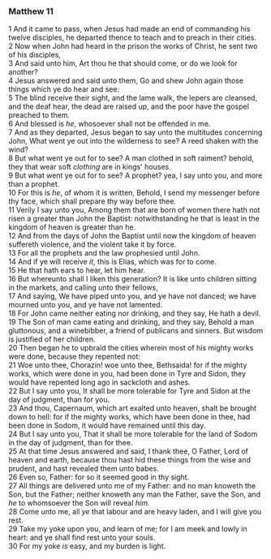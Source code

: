 ### Matthew 11

1 And it came to pass, when Jesus had made an end of commanding his twelve disciples, he departed thence to teach and to preach in their cities.  
2 Now when John had heard in the prison the works of Christ, he sent two of his disciples,  
3 And said unto him, Art thou he that should come, or do we look for another?  
4 Jesus answered and said unto them, Go and shew John again those things which ye do hear and see:  
5 The blind receive their sight, and the lame walk, the lepers are cleansed, and the deaf hear, the dead are raised up, and the poor have the gospel preached to them.  
6 And blessed is *he*, whosoever shall not be offended in me.  
7 And as they departed, Jesus began to say unto the multitudes concerning John, What went ye out into the wilderness to see? A reed shaken with the wind?  
8 But what went ye out for to see? A man clothed in soft raiment? behold, they that wear soft *clothing* are in kings' houses.  
9 But what went ye out for to see? A prophet? yea, I say unto you, and more than a prophet.  
10 For this is *he*, of whom it is written, Behold, I send my messenger before thy face, which shall prepare thy way before thee.  
11 Verily I say unto you, Among them that are born of women there hath not risen a greater than John the Baptist: notwithstanding he that is least in the kingdom of heaven is greater than he.  
12 And from the days of John the Baptist until now the kingdom of heaven suffereth violence, and the violent take it by force.  
13 For all the prophets and the law prophesied until John.  
14 And if ye will receive *it*, this is Elias, which was for to come.  
15 He that hath ears to hear, let him hear.  
16 But whereunto shall I liken this generation? It is like unto children sitting in the markets, and calling unto their fellows,  
17 And saying, We have piped unto you, and ye have not danced; we have mourned unto you, and ye have not lamented.  
18 For John came neither eating nor drinking, and they say, He hath a devil.  
19 The Son of man came eating and drinking, and they say, Behold a man gluttonous, and a winebibber, a friend of publicans and sinners. But wisdom is justified of her children.  
20 Then began he to upbraid the cities wherein most of his mighty works were done, because they repented not:  
21 Woe unto thee, Chorazin! woe unto thee, Bethsaida! for if the mighty works, which were done in you, had been done in Tyre and Sidon, they would have repented long ago in sackcloth and ashes.  
22 But I say unto you, It shall be more tolerable for Tyre and Sidon at the day of judgment, than for you.  
23 And thou, Capernaum, which art exalted unto heaven, shalt be brought down to hell: for if the mighty works, which have been done in thee, had been done in Sodom, it would have remained until this day.  
24 But I say unto you, That it shall be more tolerable for the land of Sodom in the day of judgment, than for thee.  
25 At that time Jesus answered and said, I thank thee, O Father, Lord of heaven and earth, because thou hast hid these things from the wise and prudent, and hast revealed them unto babes.  
26 Even so, Father: for so it seemed good in thy sight.  
27 All things are delivered unto me of my Father: and no man knoweth the Son, but the Father; neither knoweth any man the Father, save the Son, and *he* to whomsoever the Son will reveal *him*.  
28 Come unto me, all *ye* that labour and are heavy laden, and I will give you rest.  
29 Take my yoke upon you, and learn of me; for I am meek and lowly in heart: and ye shall find rest unto your souls.  
30 For my yoke *is* easy, and my burden is light.  
